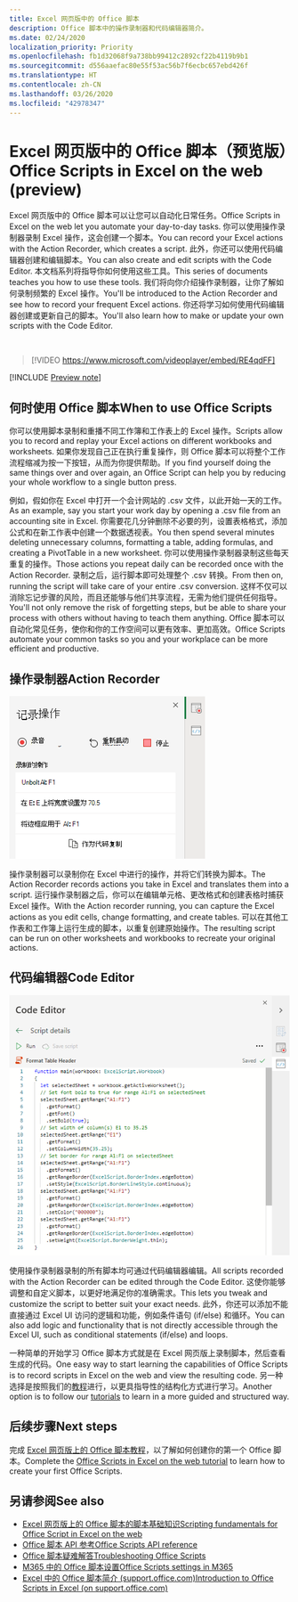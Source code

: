 ```yaml
---
title: Excel 网页版中的 Office 脚本
description: Office 脚本中的操作录制器和代码编辑器简介。
ms.date: 02/24/2020
localization_priority: Priority
ms.openlocfilehash: fb1d32068f9a738bb99412c2892cf22b4119b9b1
ms.sourcegitcommit: d556aaefac80e55f53ac56b7f6ecbc657ebd426f
ms.translationtype: HT
ms.contentlocale: zh-CN
ms.lasthandoff: 03/26/2020
ms.locfileid: "42978347"
---
```

# <a name="office-scripts-in-excel-on-the-web-preview"></a><span data-ttu-id="e4e86-103">Excel 网页版中的 Office 脚本（预览版）</span><span class="sxs-lookup"><span data-stu-id="e4e86-103">Office Scripts in Excel on the web (preview)</span></span>

<span data-ttu-id="e4e86-104">Excel 网页版中的 Office 脚本可以让您可以自动化日常任务。</span><span class="sxs-lookup"><span data-stu-id="e4e86-104">Office Scripts in Excel on the web let you automate your day-to-day tasks.</span></span> <span data-ttu-id="e4e86-105">你可以使用操作录制器录制 Excel 操作，这会创建一个脚本。</span><span class="sxs-lookup"><span data-stu-id="e4e86-105">You can record your Excel actions with the Action Recorder, which creates a script.</span></span> <span data-ttu-id="e4e86-106">此外，你还可以使用代码编辑器创建和编辑脚本。</span><span class="sxs-lookup"><span data-stu-id="e4e86-106">You can also create and edit scripts with the Code Editor.</span></span> <span data-ttu-id="e4e86-107">本文档系列将指导你如何使用这些工具。</span><span class="sxs-lookup"><span data-stu-id="e4e86-107">This series of documents teaches you how to use these tools.</span></span> <span data-ttu-id="e4e86-108">我们将向你介绍操作录制器，让你了解如何录制频繁的 Excel 操作。</span><span class="sxs-lookup"><span data-stu-id="e4e86-108">You'll be introduced to the Action Recorder and see how to record your frequent Excel actions.</span></span> <span data-ttu-id="e4e86-109">你还将学习如何使用代码编辑器创建或更新自己的脚本。</span><span class="sxs-lookup"><span data-stu-id="e4e86-109">You'll also learn how to make or update your own scripts with the Code Editor.</span></span>

<br>

> [!VIDEO https://www.microsoft.com/videoplayer/embed/RE4qdFF]

[!INCLUDE [Preview note](../includes/preview-note.md)]

## <a name="when-to-use-office-scripts"></a><span data-ttu-id="e4e86-110">何时使用 Office 脚本</span><span class="sxs-lookup"><span data-stu-id="e4e86-110">When to use Office Scripts</span></span>

<span data-ttu-id="e4e86-111">你可以使用脚本录制和重播不同工作簿和工作表上的 Excel 操作。</span><span class="sxs-lookup"><span data-stu-id="e4e86-111">Scripts allow you to record and replay your Excel actions on different workbooks and worksheets.</span></span> <span data-ttu-id="e4e86-112">如果你发现自己正在执行重复操作，则 Office 脚本可以将整个工作流程缩减为按一下按钮，从而为你提供帮助。</span><span class="sxs-lookup"><span data-stu-id="e4e86-112">If you find yourself doing the same things over and over again, an Office Script can help you by reducing your whole workflow to a single button press.</span></span>

<span data-ttu-id="e4e86-113">例如，假如你在 Excel 中打开一个会计网站的 .csv 文件，以此开始一天的工作。</span><span class="sxs-lookup"><span data-stu-id="e4e86-113">As an example, say you start your work day by opening a .csv file from an accounting site in Excel.</span></span> <span data-ttu-id="e4e86-114">你需要花几分钟删除不必要的列，设置表格格式，添加公式和在新工作表中创建一个数据透视表。</span><span class="sxs-lookup"><span data-stu-id="e4e86-114">You then spend several minutes deleting unnecessary columns, formatting a table, adding formulas, and creating a PivotTable in a new worksheet.</span></span> <span data-ttu-id="e4e86-115">你可以使用操作录制器录制这些每天重复的操作。</span><span class="sxs-lookup"><span data-stu-id="e4e86-115">Those actions you repeat daily can be recorded once with the Action Recorder.</span></span> <span data-ttu-id="e4e86-116">录制之后，运行脚本即可处理整个 .csv 转换。</span><span class="sxs-lookup"><span data-stu-id="e4e86-116">From then on, running the script will take care of your entire .csv conversion.</span></span> <span data-ttu-id="e4e86-117">这样不仅可以消除忘记步骤的风险，而且还能够与他们共享流程，无需为他们提供任何指导。</span><span class="sxs-lookup"><span data-stu-id="e4e86-117">You'll not only remove the risk of forgetting steps, but be able to share your process with others without having to teach them anything.</span></span> <span data-ttu-id="e4e86-118">Office 脚本可以自动化常见任务，使你和你的工作空间可以更有效率、更加高效。</span><span class="sxs-lookup"><span data-stu-id="e4e86-118">Office Scripts automate your common tasks so you and your workplace can be more efficient and productive.</span></span>

## <a name="action-recorder"></a><span data-ttu-id="e4e86-119">操作录制器</span><span class="sxs-lookup"><span data-stu-id="e4e86-119">Action Recorder</span></span>

![录制若干操作之后的操作录制器。](../images/action-recorder-intro.png)

<span data-ttu-id="e4e86-121">操作录制器可以录制你在 Excel 中进行的操作，并将它们转换为脚本。</span><span class="sxs-lookup"><span data-stu-id="e4e86-121">The Action Recorder records actions you take in Excel and translates them into a script.</span></span> <span data-ttu-id="e4e86-122">运行操作录制器之后，你可以在编辑单元格、更改格式和创建表格时捕获 Excel 操作。</span><span class="sxs-lookup"><span data-stu-id="e4e86-122">With the Action recorder running, you can capture the Excel actions as you edit cells, change formatting, and create tables.</span></span> <span data-ttu-id="e4e86-123">可以在其他工作表和工作簿上运行生成的脚本，以重复创建原始操作。</span><span class="sxs-lookup"><span data-stu-id="e4e86-123">The resulting script can be run on other worksheets and workbooks to recreate your original actions.</span></span>

## <a name="code-editor"></a><span data-ttu-id="e4e86-124">代码编辑器</span><span class="sxs-lookup"><span data-stu-id="e4e86-124">Code Editor</span></span>

![显示以上脚本的脚本代码的代码编辑器。](../images/code-editor-intro.png)

<span data-ttu-id="e4e86-126">使用操作录制器录制的所有脚本均可通过代码编辑器编辑。</span><span class="sxs-lookup"><span data-stu-id="e4e86-126">All scripts recorded with the Action Recorder can be edited through the Code Editor.</span></span> <span data-ttu-id="e4e86-127">这使你能够调整和自定义脚本，以更好地满足你的准确需求。</span><span class="sxs-lookup"><span data-stu-id="e4e86-127">This lets you tweak and customize the script to better suit your exact needs.</span></span> <span data-ttu-id="e4e86-128">此外，你还可以添加不能直接通过 Excel UI 访问的逻辑和功能，例如条件语句 (if/else) 和循环。</span><span class="sxs-lookup"><span data-stu-id="e4e86-128">You can also add logic and functionality that is not directly accessible through the Excel UI, such as conditional statements (if/else) and loops.</span></span>

<span data-ttu-id="e4e86-129">一种简单的开始学习 Office 脚本方式就是在 Excel 网页版上录制脚本，然后查看生成的代码。</span><span class="sxs-lookup"><span data-stu-id="e4e86-129">One easy way to start learning the capabilities of Office Scripts is to record scripts in Excel on the web and view the resulting code.</span></span> <span data-ttu-id="e4e86-130">另一种选择是按照我们的[教程](../tutorials/excel-tutorial.md)进行，以更具指导性的结构化方式进行学习。</span><span class="sxs-lookup"><span data-stu-id="e4e86-130">Another option is to follow our [tutorials](../tutorials/excel-tutorial.md) to learn in a more guided and structured way.</span></span>

## <a name="next-steps"></a><span data-ttu-id="e4e86-131">后续步骤</span><span class="sxs-lookup"><span data-stu-id="e4e86-131">Next steps</span></span>

<span data-ttu-id="e4e86-132">完成 [Excel 网页版上的 Office 脚本教程](../tutorials/excel-tutorial.md)，以了解如何创建你的第一个 Office 脚本。</span><span class="sxs-lookup"><span data-stu-id="e4e86-132">Complete the [Office Scripts in Excel on the web tutorial](../tutorials/excel-tutorial.md) to learn how to create your first Office Scripts.</span></span>

## <a name="see-also"></a><span data-ttu-id="e4e86-133">另请参阅</span><span class="sxs-lookup"><span data-stu-id="e4e86-133">See also</span></span>

- [<span data-ttu-id="e4e86-134">Excel 网页版上的 Office 脚本的脚本基础知识</span><span class="sxs-lookup"><span data-stu-id="e4e86-134">Scripting fundamentals for Office Script in Excel on the web</span></span>](../develop/scripting-fundamentals.md)
- [<span data-ttu-id="e4e86-135">Office 脚本 API 参考</span><span class="sxs-lookup"><span data-stu-id="e4e86-135">Office Scripts API reference</span></span>](/javascript/api/office-scripts/overview)
- [<span data-ttu-id="e4e86-136">Office 脚本疑难解答</span><span class="sxs-lookup"><span data-stu-id="e4e86-136">Troubleshooting Office Scripts</span></span>](../testing/troubleshooting.md)
- [<span data-ttu-id="e4e86-137">M365 中的 Office 脚本设置</span><span class="sxs-lookup"><span data-stu-id="e4e86-137">Office Scripts settings in M365</span></span>](https://support.office.com/article/office-scripts-settings-in-m365-19d3c51a-6ca2-40ab-978d-60fa49554dcf)
- [<span data-ttu-id="e4e86-138">Excel 中的 Office 脚本简介 (support.office.com)</span><span class="sxs-lookup"><span data-stu-id="e4e86-138">Introduction to Office Scripts in Excel (on support.office.com)</span></span>](https://support.office.com/article/introduction-to-office-scripts-in-excel-9fbe283d-adb8-4f13-a75b-a81c6baf163a)
